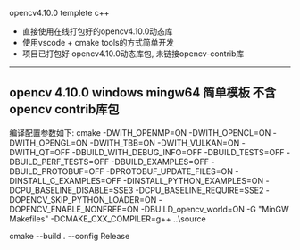 opencv4.10.0 templete c++
+ 直接使用在线打包好的opencv4.10.0动态库
+ 使用vscode + cmake tools的方式简单开发
+ 项目已打包好 opencv4.10.0动态库包, 未链接opencv-contrib库

----

opencv 4.10.0 windows mingw64 简单模板
不含opencv contrib库包
-----------------
编译配置参数如下:
cmake
-DWITH_OPENMP=ON
-DWITH_OPENCL=ON
-DWITH_OPENGL=ON
-DWITH_TBB=ON
-DWITH_VULKAN=ON
-DWITH_QT=OFF
-DBUILD_WITH_DEBUG_INFO=OFF
-DBUILD_TESTS=OFF
-DBUILD_PERF_TESTS=OFF
-DBUILD_EXAMPLES=OFF
-DBUILD_PROTOBUF=OFF
-DPROTOBUF_UPDATE_FILES=ON
-DINSTALL_C_EXAMPLES=OFF
-DINSTALL_PYTHON_EXAMPLES=ON
-DCPU_BASELINE_DISABLE=SSE3
-DCPU_BASELINE_REQUIRE=SSE2
-DOPENCV_SKIP_PYTHON_LOADER=ON
-DOPENCV_ENABLE_NONFREE=ON
-DBUILD_opencv_world=ON
-G "MinGW Makefiles"
-DCMAKE_CXX_COMPILER=g++ ..\source

cmake --build . --config Release
